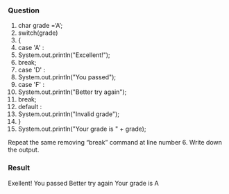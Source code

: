 <h3>Question</h3>


1.	char grade =‘A’;
2.	 switch(grade)
3.	{
4.	case 'A' :
5.	System.out.println("Excellent!"); 
6.	break;
7.	case 'D' :
8.	System.out.println("You passed");
9.	case 'F' :
10.	System.out.println("Better try again");
11.	break;
12.	default :
13.	System.out.println("Invalid grade");
14.	}
15.	System.out.println("Your grade is " + grade);


Repeat the same removing “break” command at line number 6. Write down the output.


<h3>Result</h3>

Exellent!
You passed
Better try again
Your grade is A